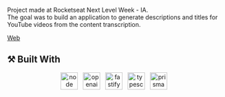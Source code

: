 Project made at Rocketseat Next Level Week - IA.<br/>
The goal was to build an application to generate descriptions and titles for YouTube videos from the content transcription.

<a href="https://github.com/VitorHUMoreira/upload-ai-web" target="_blank">Web</a>


## ⚒️ Built With
<p align="center">
    <img height="40" src="https://cdn.worldvectorlogo.com/logos/nodejs-icon.svg" alt="node"> &nbsp
    <img height="40" src="https://cdn.worldvectorlogo.com/logos/openai-2.svg" alt="openai"> &nbsp
    <img height="40" src="https://cdn.worldvectorlogo.com/logos/fastify.svg" alt="fastify"> &nbsp
    <img height="40" src="https://cdn.worldvectorlogo.com/logos/typescript.svg" alt="typescript"> &nbsp
    <img height="40" src="https://cdn.worldvectorlogo.com/logos/prisma-4.svg" alt="prisma"> &nbsp
</p>
